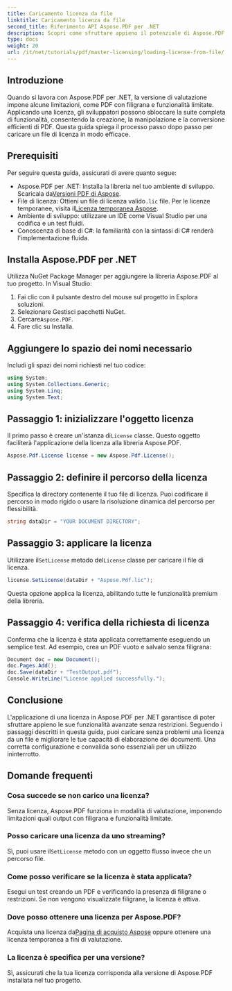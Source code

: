```yaml
---
title: Caricamento licenza da file
linktitle: Caricamento licenza da file
second_title: Riferimento API Aspose.PDF per .NET
description: Scopri come sfruttare appieno il potenziale di Aspose.PDF per .NET con la nostra guida dettagliata sul caricamento di una licenza da un file.
type: docs
weight: 20
url: /it/net/tutorials/pdf/master-licensing/loading-license-from-file/
---
```

## Introduzione  

Quando si lavora con Aspose.PDF per .NET, la versione di valutazione impone alcune limitazioni, come PDF con filigrana e funzionalità limitate. Applicando una licenza, gli sviluppatori possono sbloccare la suite completa di funzionalità, consentendo la creazione, la manipolazione e la conversione efficienti di PDF. Questa guida spiega il processo passo dopo passo per caricare un file di licenza in modo efficace.  

## Prerequisiti  

Per seguire questa guida, assicurati di avere quanto segue:  

- Aspose.PDF per .NET: Installa la libreria nel tuo ambiente di sviluppo. Scaricala da[Versioni PDF di Aspose](https://releases.aspose.com/pdf/net/).  
-  File di licenza: Ottieni un file di licenza valido`.lic` file. Per le licenze temporanee, visita il[Licenza temporanea Aspose](https://purchase.aspose.com/temporary-license/).  
- Ambiente di sviluppo: utilizzare un IDE come Visual Studio per una codifica e un test fluidi.  
- Conoscenza di base di C#: la familiarità con la sintassi di C# renderà l'implementazione fluida.  

## Installa Aspose.PDF per .NET  
Utilizza NuGet Package Manager per aggiungere la libreria Aspose.PDF al tuo progetto. In Visual Studio:  
1. Fai clic con il pulsante destro del mouse sul progetto in Esplora soluzioni.  
2. Selezionare Gestisci pacchetti NuGet.  
3.  Cercare`Aspose.PDF`.  
4. Fare clic su Installa.  

## Aggiungere lo spazio dei nomi necessario  
Includi gli spazi dei nomi richiesti nel tuo codice:  

```csharp
using System;
using System.Collections.Generic;
using System.Linq;
using System.Text;
```  

## Passaggio 1: inizializzare l'oggetto licenza  

 Il primo passo è creare un'istanza di`License` classe. Questo oggetto faciliterà l'applicazione della licenza alla libreria Aspose.PDF.  

```csharp
Aspose.Pdf.License license = new Aspose.Pdf.License();
```  

## Passaggio 2: definire il percorso della licenza  

Specifica la directory contenente il tuo file di licenza. Puoi codificare il percorso in modo rigido o usare la risoluzione dinamica del percorso per flessibilità.  

```csharp
string dataDir = "YOUR DOCUMENT DIRECTORY";
```  

## Passaggio 3: applicare la licenza  

 Utilizzare il`SetLicense` metodo del`License` classe per caricare il file di licenza.  

```csharp
license.SetLicense(dataDir + "Aspose.Pdf.lic");
```  

Questa opzione applica la licenza, abilitando tutte le funzionalità premium della libreria.  

## Passaggio 4: verifica della richiesta di licenza  

Conferma che la licenza è stata applicata correttamente eseguendo un semplice test. Ad esempio, crea un PDF vuoto e salvalo senza filigrana:  

```csharp
Document doc = new Document();
doc.Pages.Add();
doc.Save(dataDir + "TestOutput.pdf");
Console.WriteLine("License applied successfully.");
```  

## Conclusione  

L'applicazione di una licenza in Aspose.PDF per .NET garantisce di poter sfruttare appieno le sue funzionalità avanzate senza restrizioni. Seguendo i passaggi descritti in questa guida, puoi caricare senza problemi una licenza da un file e migliorare le tue capacità di elaborazione dei documenti. Una corretta configurazione e convalida sono essenziali per un utilizzo ininterrotto.  

## Domande frequenti  

### Cosa succede se non carico una licenza?  
Senza licenza, Aspose.PDF funziona in modalità di valutazione, imponendo limitazioni quali output con filigrana e funzionalità limitate.  

### Posso caricare una licenza da uno streaming?  
 Sì, puoi usare il`SetLicense` metodo con un oggetto flusso invece che un percorso file.  

### Come posso verificare se la licenza è stata applicata?  
Esegui un test creando un PDF e verificando la presenza di filigrane o restrizioni. Se non vengono visualizzate filigrane, la licenza è attiva.  

### Dove posso ottenere una licenza per Aspose.PDF?  
 Acquista una licenza da[Pagina di acquisto Aspose](https://purchase.aspose.com/buy) oppure ottenere una licenza temporanea a fini di valutazione.  

### La licenza è specifica per una versione?  
Sì, assicurati che la tua licenza corrisponda alla versione di Aspose.PDF installata nel tuo progetto.  